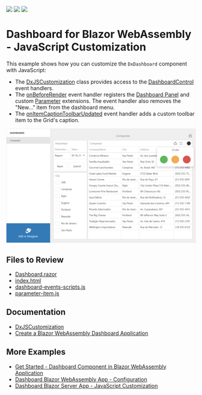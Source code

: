 <!-- default badges list -->
![](https://img.shields.io/endpoint?url=https://codecentral.devexpress.com/api/v1/VersionRange/357645952/23.1.4%2B)
[![](https://img.shields.io/badge/Open_in_DevExpress_Support_Center-FF7200?style=flat-square&logo=DevExpress&logoColor=white)](https://supportcenter.devexpress.com/ticket/details/T990002)
[![](https://img.shields.io/badge/📖_How_to_use_DevExpress_Examples-e9f6fc?style=flat-square)](https://docs.devexpress.com/GeneralInformation/403183)
<!-- default badges end -->

# Dashboard for Blazor WebAssembly - JavaScript Customization

This example shows how you can customize the `DxDashboard` component with JavaScript:

- The [DxJSCustomization](https://docs.devexpress.com/Dashboard/DevExpress.DashboardBlazor.DxJSCustomization?v=21.1) class provides access to the [DashboardControl](https://docs.devexpress.com/Dashboard/js-DevExpress.Dashboard.DashboardControl) event handlers.
- The [onBeforeRender](https://docs.devexpress.com/Dashboard/js-DevExpress.Dashboard.DashboardControlOptions#js_devexpress_dashboard_dashboardcontroloptions_onbeforerender) event handler registers the [Dashboard Panel](https://docs.devexpress.com/Dashboard/119771/web-dashboard/ui-elements-and-customization/ui-elements/dashboard-panel?p=netframework) and custom [Parameter](https://github.com/DevExpress/dashboard-extensions/blob/master/docs/parameter-item.md) extensions. The event handler also removes the "New..." item from the dashboard menu.
- The [onItemCaptionToolbarUpdated](https://docs.devexpress.com/Dashboard/js-DevExpress.Dashboard.ViewerApiExtensionOptions#js_devexpress_dashboard_viewerapiextensionoptions_onitemcaptiontoolbarupdated) event handler adds a custom toolbar item to the Grid's caption.

![](web-dashboard-blazor-js-customization.png)

## Files to Review
* [Dashboard.razor](./CS/BlazorDashboardApp/BlazorDashboardApp.Client/Pages/Dashboard.razor)
* [index.html](./CS/BlazorDashboardApp/BlazorDashboardApp.Client/wwwroot/index.html)
* [dashboard-events-scripts.js](./CS/BlazorDashboardApp/BlazorDashboardApp.Client/wwwroot/dashboard-events-scripts.js)
* [parameter-item.js](./CS/BlazorDashboardApp/BlazorDashboardApp.Client/wwwroot/parameter-item.js)

## Documentation

- [DxJSCustomization](https://docs.devexpress.com/Dashboard/DevExpress.DashboardBlazor.DxJSCustomization?v=21.1)
- [Create a Blazor WebAssembly Dashboard Application](https://docs.devexpress.com/Dashboard/401892?v=21.1)

## More Examples

- [Get Started - Dashboard Component in Blazor WebAssembly Application](https://github.com/DevExpress-Examples/dashboard-blazor-webassembly-app)
- [Dashboard Blazor WebAssembly App - Configuration](https://github.com/DevExpress-Examples/dashboard-blazor-webassembly-configuration)
- [Dashboard Blazor Server App - JavaScript Customization](https://github.com/DevExpress-Examples/dashboard-blazor-server-js-customization)
